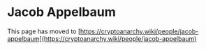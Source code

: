 
# Jacob Appelbaum

This page has moved to [https://cryptoanarchy.wiki/people/jacob-appelbaum](https://cryptoanarchy.wiki/people/jacob-appelbaum)

